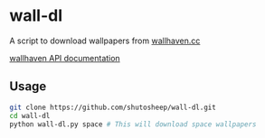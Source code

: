 # wall-dl

A script to download wallpapers from [wallhaven.cc](https://wallhaven.cc/)

[wallhaven API documentation](https://wallhaven.cc/help/api)

## Usage

```sh
git clone https://github.com/shutosheep/wall-dl.git
cd wall-dl
python wall-dl.py space # This will download space wallpapers
```
